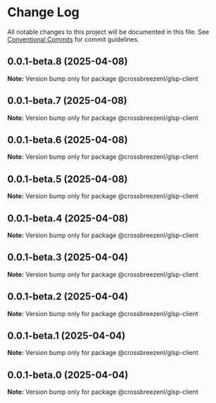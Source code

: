 # Change Log

All notable changes to this project will be documented in this file.
See [Conventional Commits](https://conventionalcommits.org) for commit guidelines.

## 0.0.1-beta.8 (2025-04-08)

**Note:** Version bump only for package @crossbreezenl/glsp-client

## 0.0.1-beta.7 (2025-04-08)

**Note:** Version bump only for package @crossbreezenl/glsp-client

## 0.0.1-beta.6 (2025-04-08)

**Note:** Version bump only for package @crossbreezenl/glsp-client

## 0.0.1-beta.5 (2025-04-08)

**Note:** Version bump only for package @crossbreezenl/glsp-client

## 0.0.1-beta.4 (2025-04-08)

**Note:** Version bump only for package @crossbreezenl/glsp-client

## 0.0.1-beta.3 (2025-04-04)

**Note:** Version bump only for package @crossbreezenl/glsp-client

## 0.0.1-beta.2 (2025-04-04)

**Note:** Version bump only for package @crossbreezenl/glsp-client

## 0.0.1-beta.1 (2025-04-04)

**Note:** Version bump only for package @crossbreezenl/glsp-client

## 0.0.1-beta.0 (2025-04-04)

**Note:** Version bump only for package @crossbreezenl/glsp-client
